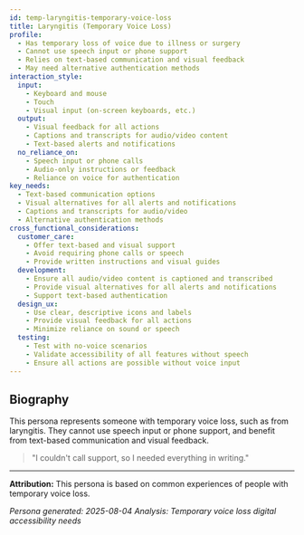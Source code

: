 ```yaml
---
id: temp-laryngitis-temporary-voice-loss 
title: Laryngitis (Temporary Voice Loss)
profile:
  - Has temporary loss of voice due to illness or surgery
  - Cannot use speech input or phone support
  - Relies on text-based communication and visual feedback
  - May need alternative authentication methods
interaction_style:
  input:
    - Keyboard and mouse
    - Touch
    - Visual input (on-screen keyboards, etc.)
  output:
    - Visual feedback for all actions
    - Captions and transcripts for audio/video content
    - Text-based alerts and notifications
  no_reliance_on:
    - Speech input or phone calls
    - Audio-only instructions or feedback
    - Reliance on voice for authentication
key_needs:
  - Text-based communication options
  - Visual alternatives for all alerts and notifications
  - Captions and transcripts for audio/video
  - Alternative authentication methods
cross_functional_considerations:
  customer_care:
    - Offer text-based and visual support
    - Avoid requiring phone calls or speech
    - Provide written instructions and visual guides
  development:
    - Ensure all audio/video content is captioned and transcribed
    - Provide visual alternatives for all alerts and notifications
    - Support text-based authentication
  design_ux:
    - Use clear, descriptive icons and labels
    - Provide visual feedback for all actions
    - Minimize reliance on sound or speech
  testing:
    - Test with no-voice scenarios
    - Validate accessibility of all features without speech
    - Ensure all actions are possible without voice input
---
```


## Biography

This persona represents someone with temporary voice loss, such as from laryngitis. They cannot use speech input or phone support, and benefit from text-based communication and visual feedback.

> "I couldn't call support, so I needed everything in writing."

---

**Attribution:**
This persona is based on common experiences of people with temporary voice loss.

*Persona generated: 2025-08-04*
*Analysis: Temporary voice loss digital accessibility needs*

